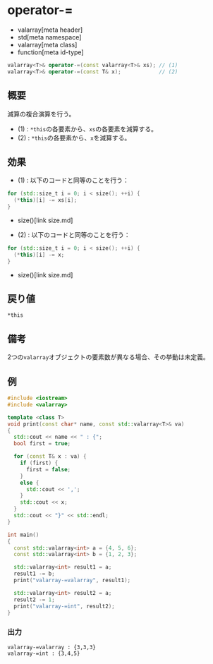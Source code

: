 # operator-=
* valarray[meta header]
* std[meta namespace]
* valarray[meta class]
* function[meta id-type]

```cpp
valarray<T>& operator-=(const valarray<T>& xs); // (1)
valarray<T>& operator-=(const T& x);            // (2)
```

## 概要
減算の複合演算を行う。

- (1) : `*this`の各要素から、`xs`の各要素を減算する。
- (2) : `*this`の各要素から、`x`を減算する。


## 効果
- (1) : 以下のコードと同等のことを行う：

```cpp
for (std::size_t i = 0; i < size(); ++i) {
  (*this)[i] -= xs[i];
}
```
* size()[link size.md]

- (2) : 以下のコードと同等のことを行う：

```cpp
for (std::size_t i = 0; i < size(); ++i) {
  (*this)[i] -= x;
}
```
* size()[link size.md]


## 戻り値
`*this`


## 備考
2つの`valarray`オブジェクトの要素数が異なる場合、その挙動は未定義。


## 例
```cpp
#include <iostream>
#include <valarray>

template <class T>
void print(const char* name, const std::valarray<T>& va)
{
  std::cout << name << " : {";
  bool first = true;

  for (const T& x : va) {
    if (first) {
      first = false;
    }
    else {
      std::cout << ',';
    }
    std::cout << x;
  }
  std::cout << "}" << std::endl;
}

int main()
{
  const std::valarray<int> a = {4, 5, 6};
  const std::valarray<int> b = {1, 2, 3};

  std::valarray<int> result1 = a;
  result1 -= b;
  print("valarray-=valarray", result1);

  std::valarray<int> result2 = a;
  result2 -= 1;
  print("valarray-=int", result2);
}
```

### 出力
```
valarray-=valarray : {3,3,3}
valarray-=int : {3,4,5}
```


